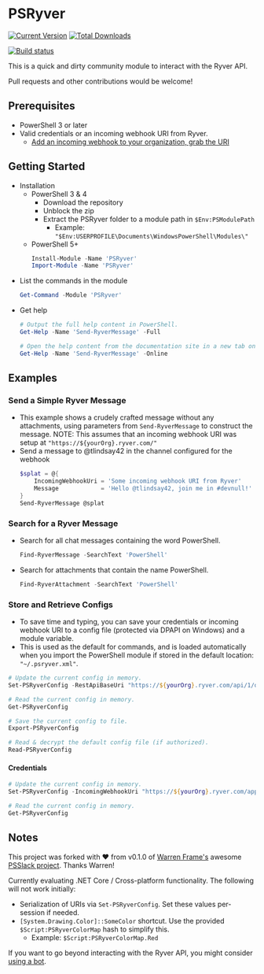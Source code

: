 # PSRyver

[![Current Version](https://img.shields.io/powershellgallery/v/PSRyver.svg)](https://www.powershellgallery.com/packages/PSRyver)
[![Total Downloads](https://img.shields.io/powershellgallery/dt/PSRyver.svg)](https://www.powershellgallery.com/packages/PSRyver)

[![Build status](https://ci.appveyor.com/api/projects/status/qwuvmd3cc4iodlc0?svg=true)](https://ci.appveyor.com/project/tlindsay42/psryver)

This is a quick and dirty community module to interact with the Ryver API.

Pull requests and other contributions would be welcome!

## Prerequisites

* PowerShell 3 or later
* Valid credentials or an incoming webhook URI from Ryver.
    * [Add an incoming webhook to your organization, grab the URI](https://api.ryver.com/ryvhooks_simple_incoming.html)

## Getting Started

* Installation
    * PowerShell 3 & 4
        * Download the repository
        * Unblock the zip
        * Extract the PSRyver folder to a module path in `$Env:PSModulePath`
            * Example: `"$Env:USERPROFILE\Documents\WindowsPowerShell\Modules\"`
    * PowerShell 5+
        ```powershell
        Install-Module -Name 'PSRyver'
        Import-Module -Name 'PSRyver'
        ```
* List the commands in the module
    ```powershell
    Get-Command -Module 'PSRyver'
    ```
* Get help
    ```powershell
    # Output the full help content in PowerShell.
    Get-Help -Name 'Send-RyverMessage' -Full

    # Open the help content from the documentation site in a new tab on your default browser.
    Get-Help -Name 'Send-RyverMessage' -Online
    ```

## Examples

### Send a Simple Ryver Message

* This example shows a crudely crafted message without any attachments, using parameters from `Send-RyverMessage` to construct the message.
  NOTE: This assumes that an incoming webhook URI was setup at `"https://${yourOrg}.ryver.com/"`
* Send a message to @tlindsay42 in the channel configured for the webhook
    ```powershell
    $splat = @{
        IncomingWebhookUri = 'Some incoming webhook URI from Ryver'
        Message            = 'Hello @tlindsay42, join me in #devnull!'
    }
    Send-RyverMessage @splat
    ```

### Search for a Ryver Message

* Search for all chat messages containing the word PowerShell.
    ```powershell
    Find-RyverMessage -SearchText 'PowerShell'
    ```

* Search for attachments that contain the name PowerShell.
    ```powershell
    Find-RyverAttachment -SearchText 'PowerShell'
    ```

### Store and Retrieve Configs

* To save time and typing, you can save your credentials or incoming webhook URI to a config file (protected via DPAPI on Windows) and a module variable.
* This is used as the default for commands, and is loaded automatically when you import the PowerShell module if stored in the default location: `"~/.psryver.xml"`.

```powershell
# Update the current config in memory.
Set-PSRyverConfig -RestApiBaseUri "https://${yourOrg}.ryver.com/api/1/odata.svc" -Credential ( Get-Credential )

# Read the current config in memory.
Get-PSRyverConfig

# Save the current config to file.
Export-PSRyverConfig

# Read & decrypt the default config file (if authorized).
Read-PSRyverConfig
```

#### Credentials

```powershell
# Update the current config in memory.
Set-PSRyverConfig -IncomingWebhookUri "https://${yourOrg}.ryver.com/application/webhook/${yourWebhookID}"

# Read the current config in memory.
Get-PSRyverConfig
```

## Notes

This project was forked with :heart: from v0.1.0 of [Warren Frame's](https://github.com/RamblingCookieMonster) awesome [PSSlack project](https://github.com/RamblingCookieMonster/PSSlack/tree/c0bf2b67278d5df455ae769d5912aa25d09fcf72).  Thanks Warren!

Currently evaluating .NET Core / Cross-platform functionality.  The following will not work initially:

* Serialization of URIs via `Set-PSRyverConfig`.  Set these values per-session if needed.
* `[System.Drawing.Color]::SomeColor` shortcut.  Use the provided `$Script:PSRyverColorMap` hash to simplify this.
    * Example: `$Script:PSRyverColorMap.Red`

If you want to go beyond interacting with the Ryver API, you might consider [using a bot](http://ramblingcookiemonster.github.io/PoshBot/#references).
